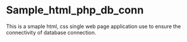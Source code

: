 # Sample_html_php_db_conn
This is a smaple html, css single web page application use to ensure the connectivity of database connection.
